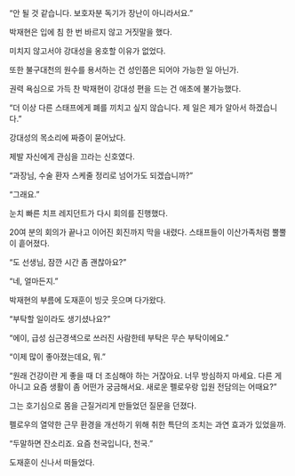 “안 될 것 같습니다. 보호자분 독기가 장난이 아니라서요.”

박재현은 입에 침 한 번 바르지 않고 거짓말을 했다.

미치지 않고서야 강대성을 옹호할 이유가 없었다.

또한 불구대천의 원수를 용서하는 건 성인쯤은 되어야 가능한 일 아닌가.

권력 욕심으로 가득 찬 박재현이 강대성 편을 드는 건 애초에 불가능했다.

“더 이상 다른 스태프에게 폐를 끼치고 싶지 않습니다. 제 일은 제가 알아서 하겠습니다.”

강대성의 목소리에 짜증이 묻어났다.

제발 자신에게 관심을 끄라는 신호였다.

“과장님, 수술 환자 스케줄 정리로 넘어가도 되겠습니까?”

“그래요.”

눈치 빠른 치프 레지던트가 다시 회의를 진행했다.

20여 분의 회의가 끝나고 이어진 회진까지 막을 내렸다. 스태프들이 이산가족처럼 뿔뿔이 흩어졌다.

“도 선생님, 잠깐 시간 좀 괜찮아요?”

“네, 얼마든지.”

박재현의 부름에 도재훈이 빙긋 웃으며 다가왔다.

“부탁할 일이라도 생기셨나요?”

“에이, 급성 심근경색으로 쓰러진 사람한테 부탁은 무슨 부탁이에요.”

“이제 많이 좋아졌는데요, 뭐.”

“원래 건강이란 게 좋을 때 더 조심해야 하는 거잖아요. 너무 방심하지 마세요. 다른 게 아니고 요즘 생활이 좀 어떤가 궁금해서요. 새로운 펠로우랑 입원 전담의는 어때요?”

그는 호기심으로 몸을 근질거리게 만들었던 질문을 던졌다.

펠로우의 열약한 근무 환경을 개선하기 위해 취한 특단의 조치는 과연 효과가 있었을까.

“두말하면 잔소리죠. 요즘 천국입니다, 천국.”

도재훈이 신나서 떠들었다.